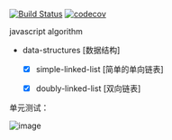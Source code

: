 
[![Build Status](https://travis-ci.com/senola/algorithm.svg?branch=dev)](https://travis-ci.com/senola/algorithm)
[![codecov](https://codecov.io/gh/senola/algorithm/branch/dev/graph/badge.svg)](https://codecov.io/gh/senola/algorithm)

javascript algorithm 

- data-structures [数据结构]
  - [x] simple-linked-list [简单的单向链表]
  - [x] doubly-linked-list [双向链表]


单元测试：

![image](https://user-images.githubusercontent.com/6022948/49872698-d770c500-fe54-11e8-900e-45875328f199.png)

